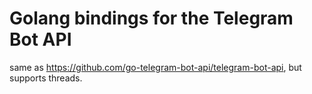 # Golang bindings for the Telegram Bot API

same as https://github.com/go-telegram-bot-api/telegram-bot-api, but supports threads.
